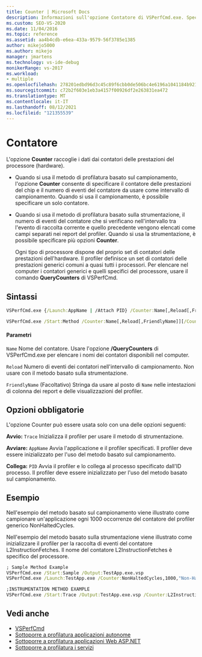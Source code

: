 ```yaml
---
title: Counter | Microsoft Docs
description: Informazioni sull'opzione Contatore di VSPerfCmd.exe. Specifica un intervallo di campionamento o è una misura degli intervalli di eventi nella profilatura della strumentazione.
ms.custom: SEO-VS-2020
ms.date: 11/04/2016
ms.topic: reference
ms.assetid: aa4b4cdb-e6ea-433a-9579-56f3785e1385
author: mikejo5000
ms.author: mikejo
manager: jmartens
ms.technology: vs-ide-debug
monikerRange: vs-2017
ms.workload:
- multiple
ms.openlocfilehash: 278201edbd96d3c45c89f6cbb0de506bc4e6196a1041184b921419091b885cb7
ms.sourcegitcommit: c72b2f603e1eb3a4157f00926df2e263831ea472
ms.translationtype: MT
ms.contentlocale: it-IT
ms.lasthandoff: 08/12/2021
ms.locfileid: "121355539"
---
```

# <a name="counter"></a>Contatore
L'opzione **Counter** raccoglie i dati dai contatori delle prestazioni del processore (hardware).

- Quando si usa il metodo di profilatura basato sul campionamento, l'opzione **Counter** consente di specificare il contatore delle prestazioni del chip e il numero di eventi del contatore da usare come intervallo di campionamento. Quando si usa il campionamento, è possibile specificare un solo contatore.

- Quando si usa il metodo di profilatura basato sulla strumentazione, il numero di eventi del contatore che si verificano nell'intervallo tra l'evento di raccolta corrente e quello precedente vengono elencati come campi separati nei report del profiler. Quando si usa la strumentazione, è possibile specificare più opzioni **Counter**.

  Ogni tipo di processore dispone del proprio set di contatori delle prestazioni dell'hardware. Il profiler definisce un set di contatori delle prestazioni generici comuni a quasi tutti i processori. Per elencare nel computer i contatori generici e quelli specifici del processore, usare il comando **QueryCounters** di VSPerfCmd.

## <a name="syntax"></a>Sintassi

```cmd
VSPerfCmd.exe {/Launch:AppName | /Attach PID} /Counter:Name[,Reload[,FriendlyName]][Options]
```

```cmd
VSPerfCmd.exe /Start:Method /Counter:Name[,Reload[,FriendlyName]][/Counter:Name[,Reload[,FriendlyName]]][Options]
```

#### <a name="parameters"></a>Parametri
 `Name` Nome del contatore. Usare l'opzione **/QueryCounters** di VSPerfCmd.exe per elencare i nomi dei contatori disponibili nel computer.

 `Reload` Numero di eventi dei contatori nell'intervallo di campionamento. Non usare con il metodo basato sulla strumentazione.

 `FriendlyName` (Facoltativo) Stringa da usare al posto di `Name` nelle intestazioni di colonna dei report e delle visualizzazioni del profiler.

## <a name="required-options"></a>Opzioni obbligatorie
 L'opzione Counter può essere usata solo con una delle opzioni seguenti:

 **Avvio:** `Trace` Inizializza il profiler per usare il metodo di strumentazione.

 **Avviare:** `AppName` Avvia l'applicazione e il profiler specificati. Il profiler deve essere inizializzato per l'uso del metodo basato sul campionamento.

 **Collega:** `PID` Avvia il profiler e lo collega al processo specificato dall'ID processo. Il profiler deve essere inizializzato per l'uso del metodo basato sul campionamento.

## <a name="example"></a>Esempio
 Nell'esempio del metodo basato sul campionamento viene illustrato come campionare un'applicazione ogni 1000 occorrenze del contatore del profiler generico NonHaltedCycles.

 Nell'esempio del metodo basato sulla strumentazione viene illustrato come inizializzare il profiler per la raccolta di eventi del contatore L2InstructionFetches. Il nome del contatore L2InstructionFetches è specifico del processore.

```cmd
; Sample Method Example
VSPerfCmd.exe /Start:Sample /Output:TestApp.exe.vsp
VSPerfCmd.exe /Launch:TestApp.exe /Counter:NonHaltedCycles,1000,"Non-Halted Cycles"

;INSTRUMENTATION METHOD EXAMPLE
VSPerfCmd.exe /Start:Trace /Output:TestApp.exe.vsp /Counter:L2InstructionFetches,,"L2 Cache Instruction Fetches"
```

## <a name="see-also"></a>Vedi anche
- [VSPerfCmd](../profiling/vsperfcmd.md)
- [Sottoporre a profilatura applicazioni autonome](../profiling/command-line-profiling-of-stand-alone-applications.md)
- [Sottoporre a profilatura applicazioni Web ASP.NET](../profiling/command-line-profiling-of-aspnet-web-applications.md)
- [Sottoporre a profilatura i servizi](../profiling/command-line-profiling-of-services.md)
